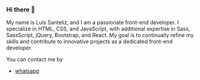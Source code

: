 ### Hi there 👋
My name is Luis Santeliz, and I am a passionate front-end developer. I specialize in HTML, CSS, and JavaScript, with additional expertise in Sass, SassScript, jQuery, Bootstrap, and React. My goal is to continually refine my skills and contribute to innovative projects as a dedicated front-end developer

You can contact me by
- [whatsapp](https://wa.me/584127924818)


